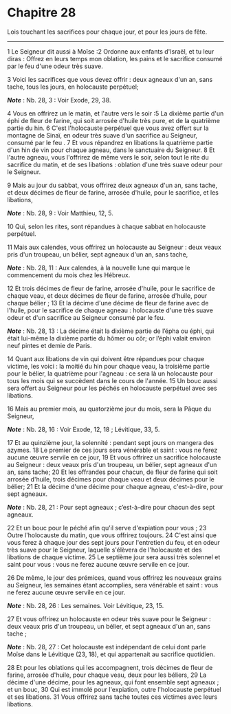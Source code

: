 # Chapitre 28

Lois touchant les sacrifices pour chaque jour, et pour les jours de fête.

***

1 Le Seigneur dit aussi à Moïse :2 Ordonne aux enfants d'Israël, et tu leur diras : Offrez en leurs temps mon oblation, les pains et le sacrifice consumé par le feu d'une odeur très suave.


3 Voici les sacrifices que vous devez offrir : deux agneaux d'un an, sans tache, tous les jours, en holocauste perpétuel;

***Note*** :  Nb. 28, 3 : Voir Exode, 29, 38.

4 Vous en offrirez un le matin, et l'autre vers le soir :5 La dixième partie d'un éphi de fleur de farine, qui soit arrosée d'huile très pure, et de la quatrième partie du hin. 6 C'est l'holocauste perpétuel que vous avez offert sur la montagne de Sinaï, en odeur très suave d'un sacrifice au Seigneur, consumé par le feu . 7 Et vous répandrez en libations la quatrième partie d'un hin de vin pour chaque agneau, dans le sanctuaire du Seigneur. 8 Et l'autre agneau, vous l'offrirez de même vers le soir, selon tout le rite du sacrifice du matin, et de ses libations : oblation d'une très suave odeur pour le Seigneur.


9 Mais au jour du sabbat, vous offrirez deux agneaux d'un an, sans tache, et deux décimes de fleur de farine, arrosée d'huile, pour le sacrifice, et les libations,

***Note*** :  Nb. 28, 9 : Voir Matthieu, 12, 5.

10 Qui, selon les rites, sont répandues à chaque sabbat en holocauste perpétuel.


11 Mais aux calendes, vous offrirez un holocauste au Seigneur : deux veaux pris d'un troupeau, un bélier, sept agneaux d'un an, sans tache,

***Note*** :  Nb. 28, 11 : Aux calendes, à la nouvelle lune qui marque le commencement du mois chez les Hébreux.

12 Et trois décimes de fleur de farine, arrosée d'huile, pour le sacrifice de chaque veau, et deux décimes de fleur de farine, arrosée d'huile, pour chaque bélier ; 13 Et la décime d'une décime de fleur de farine avec de l'huile, pour le sacrifice de chaque agneau : holocauste d'une très suave odeur et d'un sacrifice au Seigneur consumé par le feu.

***Note*** :  Nb. 28, 13 : La décime était la dixième partie de l’épha ou éphi, qui était lui-même la dixième partie du hômer ou côr; or l’éphi valait environ neuf pintes et demie de Paris.

14 Quant aux libations de vin qui doivent être répandues pour chaque victime, les voici : la moitié du hin pour chaque veau, la troisième partie pour le bélier, la quatrième pour l'agneau : ce sera là un holocauste pour tous les mois qui se succèdent dans le cours de l'année. 15 Un bouc aussi sera offert au Seigneur pour les péchés en holocauste perpétuel avec ses libations.


16 Mais au premier mois, au quatorzième jour du mois, sera la Pâque du Seigneur,

***Note*** :  Nb. 28, 16 : Voir Exode, 12, 18 ; Lévitique, 33, 5.

17 Et au quinzième jour, la solennité : pendant sept jours on mangera des azymes. 18 Le premier de ces jours sera vénérable et saint : vous ne ferez aucune œuvre servile en ce jour, 19 Et vous offrirez un sacrifice holocauste au Seigneur : deux veaux pris d'un troupeau, un bélier, sept agneaux d'un an, sans tache; 20 Et les offrandes pour chacun, de fleur de farine qui soit arrosée d'huile, trois décimes pour chaque veau et deux décimes pour le bélier; 21 Et la décime d'une décime pour chaque agneau, c'est-à-dire, pour sept agneaux.

***Note*** :  Nb. 28, 21 : Pour sept agneaux ; c’est-à-dire pour chacun des sept agneaux.

22 Et un bouc pour le péché afin qu'il serve d'expiation pour vous ; 23 Outre l'holocauste du matin, que vous offrirez toujours. 24 C'est ainsi que vous ferez à chaque jour des sept jours pour l'entretien du feu, et en odeur très suave pour le Seigneur, laquelle s'élèvera de l'holocauste et des libations de chaque victime. 25 Le septième jour sera aussi très solennel et saint pour vous : vous ne ferez aucune œuvre servile en ce jour.


26 De même, le jour des prémices, quand vous offrirez les nouveaux grains au Seigneur, les semaines étant accomplies, sera vénérable et saint : vous ne ferez aucune œuvre servile en ce jour.

***Note*** :  Nb. 28, 26 : Les semaines. Voir Lévitique, 23, 15.

27 Et vous offrirez un holocauste en odeur très suave pour le Seigneur : deux veaux pris d'un troupeau, un bélier, et sept agneaux d'un an, sans tache ;

***Note*** :  Nb. 28, 27 : Cet holocauste est indépendant de celui dont parle Moïse dans le Lévitique (23, 18), et qui appartenait au sacrifice quotidien.

28 Et pour les oblations qui les accompagnent, trois décimes de fleur de farine, arrosée d'huile, pour chaque veau, deux pour les béliers, 29 La décime d'une décime, pour les agneaux, qui font ensemble sept agneaux ; et un bouc, 30 Qui est immolé pour l'expiation, outre l'holocauste perpétuel et ses libations. 31 Vous offrirez sans tache toutes ces victimes avec leurs libations.

